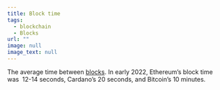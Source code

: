 ```yaml
---
title: Block time
tags:
  - blockchain
  - Blocks
url: ""
image: null
image_text: null
---
```


The average time between [blocks](https://www.essentialcardano.io/glossary/block). In early 2022, Ethereum’s block time was  12-14 seconds, Cardano’s 20 seconds, and Bitcoin’s 10 minutes.
